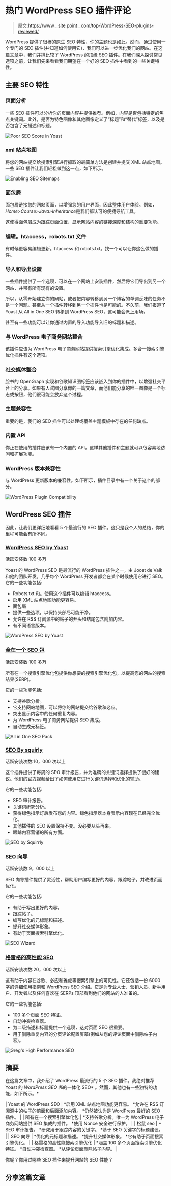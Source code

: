 # 热门 WordPress SEO 插件评论

> 原文:[https://www . site point . com/top-WordPress-SEO-plugins-reviewed/](https://www.sitepoint.com/top-wordpress-seo-plugins-reviewed/)

WordPress 提供了很棒的原生 SEO 特性，你的主题也是如此。然而，通过使用一个专门的 SEO 插件(并知道如何使用它)，我们可以进一步优化我们的网站。在这篇文章中，我们并排比较了 WordPress 的顶级 SEO 插件。在我们深入探讨常见选项之前，让我们先来看看我们期望在一个好的 SEO 插件中看到的一些关键特性。

## 主要 SEO 特性

### 页面分析

一些 SEO 插件可以分析你的页面内容并提供推荐。例如，内容是否包括特定的焦点关键词。此外，是否为特色图像和其他图像定义了“标题”和“替代”标签，以及是否包含了元描述和标题。

![Poor SEO Score in Yoast](../Images/33b646f67ba6e49d465aa108186e95b7.png)

### xml 站点地图

将您的网站提交给搜索引擎进行抓取的最简单方法是创建并提交 XML 站点地图。一些 SEO 插件让我们轻松做到这一点，如下所示。

![Enabling SEO Sitemaps](../Images/27fbb706e690a343f4e4428fa1902d00.png)

### 面包屑

面包屑链接您的网站页面，以增强您的用户界面，因此整体用户体验。例如，*Home>Course>Java>Inheritance*是我们都认可的便捷导航工具。

这使得面包屑成为跟踪页面位置、显示网站内容的链接深度和结构的重要功能。

### 编辑。htaccess，robots.txt 文件

有时候更容易编辑更新。htaccess 和 robots.txt。找一个可以让你这么做的插件。

### 导入和导出设置

一些插件提供了一个选项，可以在一个网站上安装插件，然后将它们导出到另一个网站，并带有所有现有的设置。

所以，从零开始建立你的网站，或者把内容转移到另一个博客的单调乏味的任务不是一个问题。甚至从一个插件转移到另一个插件也是可能的。不久前，我们报道了 Yoast 从 All in One SEO 转移到 WordPress SEO，这可能会派上用场。

甚至有一些功能可以让你通过内置的导入功能导入旧的标题和描述。

### 与 WordPress 电子商务网站整合

该插件应该为 WordPress 电子商务网站提供搜索引擎优化集成。多合一搜索引擎优化插件有这个选项。

### 社交媒体整合

脸书的 OpenGraph 实现和谷歌知识图标签应该嵌入到你的插件中，以增强社交平台上的分享。如果有人试图分享你的一篇文章，而他们能分享的唯一图像是一个标志或按钮，他们很可能会放弃这个过程。

### 主题兼容性

重要的是，我们的 SEO 插件可以处理或覆盖主题模板中存在的任何缺点。

### 内置 API

你正在使用的插件应该有一个内置的 API，这样其他插件和主题就可以很容易地访问和扩展功能。

### WordPress 版本兼容性

与 WordPress 更新版本的兼容性。如下所示，插件目录中有一个关于这个的部分。

![WordPress Plugin Compatibility](../Images/5c984725d64f53fd72f61f988c3fcb04.png)

## WordPress SEO 插件

因此，让我们更详细地看看 5 个最流行的 SEO 插件。这只是我个人的总结，你的里程可能会有所不同。

### [WordPress SEO by Yoast](https://yoast.com/wordpress/plugins/seo/)

活跃安装数:100 多万

Yoast 的 WordPress SEO 是最流行的 WordPress 插件之一，由 Joost de Valk 和他的团队开发。几乎每个 WordPress 开发者都会在某个时候使用它进行 SEO。它的一些功能包括:

*   Robots.txt 和。使用这个插件可以编辑 htaccess。
*   启用 XML 站点地图功能更容易。
*   面包屑
*   提供一些选项，以保持头部尽可能干净。
*   允许在 RSS 订阅源中的帖子的开头和结尾包含附加内容。
*   有不同语言版本。

![WordPress SEO by Yoast](../Images/6834198c7fa0c65da6ad585e49e9f35c.png)

### [全在一个 SEO 包](https://wordpress.org/plugins/all-in-one-seo-pack/)

活跃安装数:100 多万

所有在一个搜索引擎优化包提供你想要的搜索引擎优化包，以提高您的网站的搜索结果(SERP)。

它的一些功能包括:

*   支持谷歌分析。
*   它支持网站地图，可以将你的网站提交给谷歌和必应。
*   突出显示内容中的任何重复内容。
*   为 WordPress 电子商务网站提供 SEO 集成。
*   自动生成元标签。

![All in One SEO Pack](../Images/6bc607b6d34b3e16b2d239b51103932d.png)

### [SEO By squirly](https://wordpress.org/plugins/squirrly-seo/)

活跃安装次数:10，000 次以上

这个插件提供了每周的 SEO 审计报告，并为准确的关键词选择提供了很好的建议。他们的[官方视频](https://www.youtube.com/watch?v=mEjrE7TuDDc)给出了如何使用它进行关键词选择和优化的辅助。

它的一些功能包括:

*   SEO 审计报告。
*   关键词研究分析。
*   获得绿色指示灯后发布您的内容。绿色指示器本身表示内容现在已经完全优化。
*   其他插件的 SEO 设置保持不变。没必要从头再来。
*   跟踪内容营销的所有方面。

![SEO by Squirrly](../Images/dec3defe8c3fda813f282db080b8ce3c.png)

### [SEO 向导](https://wordpress.org/plugins/seo-wizard/)

活跃安装数:9，000 以上

SEO 向导插件提供了灵活性，帮助用户编写更好的内容，跟踪帖子，并改进页面优化。

它的一些功能包括:

*   有助于写出更好的内容。
*   跟踪帖子。
*   编写优化的元标题和描述。
*   提升社交媒体形象。
*   有助于页面搜索引擎优化。

![SEO Wizard](../Images/619626453661b62aa71bd01cfcfec689.png)

### [格雷格的高性能 SEO](https://wordpress.org/plugins/gregs-high-performance-seo/)

活跃安装次数:20，000 次以上

这有助于内容在谷歌、必应和雅虎等搜索引擎上的可见性。它还包括一份 6000 字的详细使用指南和 WordPress SEO 介绍。它是为专业人士、营销人员、新手用户、开发者以及任何喜欢在 SERPs 顶部看到他们的网站的人准备的。

它的一些功能包括:

*   100 多个页面 SEO 特征。
*   自动冲突检查器。
*   为二级描述和标题提供一个选项，这对页面 SEO 很重要。
*   用于删除重复内容的分页评论配置屏幕(例如从您的评论页面中删除帖子内容)。

![Greg's High Performance SEO](../Images/d9423725969484f50bf956c389741968.png)

## 摘要

在这篇文章中，我介绍了 WordPress 最流行的 5 个 SEO 插件。我绝对推荐 Yoast 的 *WordPress SEO 和*的一体化 SEO* 。然而，其他也有一些独特的功能，如下所示。*

| Yoast 的 WordPress SEO | *启用 XML 站点地图功能更容易。
*允许在 RSS 订阅源中的帖子的前面和后面添加内容。
*仍然被认为是 WordPress 最好的 SEO 插件。 |
| 所有在一个搜索引擎优化包 | *支持谷歌分析。唯一为 WordPress 电子商务网站提供 SEO 集成的插件。
*使用 Nonce 安全进行保护。 |
| 松鼠 seo | * SEO 审计报告。
*研究用于跟踪内容的关键字。
*基于 SEO 关键字的标题建议。 |
| SEO 向导 | *优化的元标题和描述。
*提升社交媒体形象。
*它有助于页面搜索引擎优化。 |
| 格雷格的高性能搜索引擎优化 | *涵盖 100 多个页面搜索引擎优化特征。
*自动冲突检查器。
*从评论页面删除帖子内容。 |

你呢？你用过哪些 SEO 插件来提升网站的 SEO 性能？

## 分享这篇文章